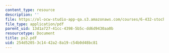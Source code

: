 ```yaml
---
content_type: resource
description: ''
file: https://ol-ocw-studio-app-qa.s3.amazonaws.com/courses/6-432-stochastic-processes-detection-and-estimation-spring-2004/254d52053c1442a28a19c54b0d48bc81_ps2.pdf
file_type: application/pdf
parent_uid: 13d1a727-41cc-4398-5b5c-dd6d9430aa0b
resourcetype: Document
title: ps2.pdf
uid: 254d5205-3c14-42a2-8a19-c54b0d48bc81
---
```

